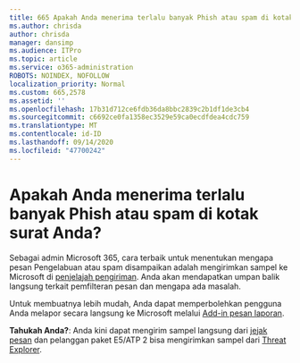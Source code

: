 ```yaml
---
title: 665 Apakah Anda menerima terlalu banyak Phish atau spam di kotak surat Anda?
ms.author: chrisda
author: chrisda
manager: dansimp
ms.audience: ITPro
ms.topic: article
ms.service: o365-administration
ROBOTS: NOINDEX, NOFOLLOW
localization_priority: Normal
ms.custom: 665,2578
ms.assetid: ''
ms.openlocfilehash: 17b31d712ce6fdb36da8bbc2839c2b1df1de3cb4
ms.sourcegitcommit: c6692ce0fa1358ec3529e59ca0ecdfdea4cdc759
ms.translationtype: MT
ms.contentlocale: id-ID
ms.lasthandoff: 09/14/2020
ms.locfileid: "47700242"
---
```

# <a name="are-you-receiving-too-much-phish-or-spam-in-your-mailbox"></a>Apakah Anda menerima terlalu banyak Phish atau spam di kotak surat Anda?

Sebagai admin Microsoft 365, cara terbaik untuk menentukan mengapa pesan Pengelabuan atau spam disampaikan adalah mengirimkan sampel ke Microsoft di [penjelajah pengiriman](https://protection.office.com/reportsubmission). Anda akan mendapatkan umpan balik langsung terkait pemfilteran pesan dan mengapa ada masalah.

Untuk membuatnya lebih mudah, Anda dapat memperbolehkan pengguna Anda melapor secara langsung ke Microsoft melalui [Add-in pesan laporan](https://appsource.microsoft.com/product/office/WA104381180?src=office&tab=Overview).

**Tahukah Anda?**: Anda kini dapat mengirim sampel langsung dari [jejak pesan](https://protection.office.com/messagetrace) dan pelanggan paket E5/ATP 2 bisa mengirimkan sampel dari [Threat Explorer](https://docs.microsoft.com/microsoft-365/security/office-365-security/threat-explorer).
